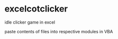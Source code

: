 # excelcotclicker

idle clicker game in excel

paste contents of files into respective modules in VBA
